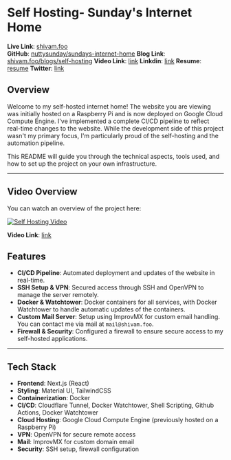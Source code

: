 # Self Hosting- Sunday's Internet Home

**Live Link**: [shivam.foo](https://shivam.foo)  
**GitHub**: [nuttysunday/sundays-internet-home](https://github.com/nuttysunday/sundays-internet-home)
**Blog Link**: [shivam.foo/blogs/self-hosting](https://shivam.foo/blogs/self-hosting)
**Video Link**: [link](https://youtu.be/_IoQ6Dux8g8?si=CqIbvoVEVakvuekcg)
**Linkdin**: [link](https://www.linkedin.com/in/shivam-ghodke/)
**Resume**: [resume](https://drive.google.com/file/d/1oiRDiDfy_RhmdgZE0C0CVOubbTuOliY5/view)
**Twitter**: [link](https://x.com/sundaycide)



## Overview

Welcome to my self-hosted internet home! The website you are viewing was initially hosted on a Raspberry Pi and is now deployed on Google Cloud Compute Engine. I've implemented a complete CI/CD pipeline to reflect real-time changes to the website. While the development side of this project wasn't my primary focus, I'm particularly proud of the self-hosting and the automation pipeline.

This README will guide you through the technical aspects, tools used, and how to set up the project on your own infrastructure.

---

## Video Overview

You can watch an overview of the project here:

[![Self Hosting Video](https://img.youtube.com/vi/_IoQ6Dux8g8/0.jpg)](https://youtu.be/_IoQ6Dux8g8?si=CqIbvoVEVakvuekc)

**Video Link**: [link](https://youtu.be/_IoQ6Dux8g8?si=CqIbvoVEVakvuekcg)


## Features

- **CI/CD Pipeline**: Automated deployment and updates of the website in real-time.
- **SSH Setup & VPN**: Secured access through SSH and OpenVPN to manage the server remotely.
- **Docker & Watchtower**: Docker containers for all services, with Docker Watchtower to handle automatic updates of the containers.
- **Custom Mail Server**: Setup using ImprovMX for custom email handling. You can contact me via mail at `mail@shivam.foo`.
- **Firewall & Security**: Configured a firewall to ensure secure access to my self-hosted applications.

---

## Tech Stack

- **Frontend**: Next.js (React)
- **Styling**: Material UI, TailwindCSS
- **Containerization**: Docker
- **CI/CD**: Cloudflare Tunnel, Docker Watchtower, Shell Scripting, Github Actions, Docker Watchtower
- **Cloud Hosting**: Google Cloud Compute Engine (previously hosted on a Raspberry Pi)
- **VPN**: OpenVPN for secure remote access
- **Mail**: ImprovMX for custom domain email
- **Security**: SSH setup, firewall configuration

